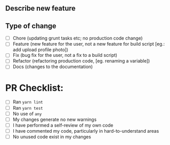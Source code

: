 <!-- PR Title Checklist: -->
<!-- Starts with: TASK-### | -->
<!-- Followed by: feat | fix | chore | refactor | docs -->
<!-- Followed by: (scope) of the change
<!-- Followed by: meaningful description of PR -->
<!-- Example: TASK-123 | feat (profile): upload profile photo -->

## Describe new feature

<!-- Before adding description, ensure your pull request meets ALL of your ticket's acceptance criteria -->
<!-- Add checklist/description of new features/functionality -->

## Type of change

- [ ] Chore (updating grunt tasks etc; no production code change)
- [ ] Feature (new feature for the user, not a new feature for build script [eg.: add upload profile photo])
- [ ] Fix (bug fix for the user, not a fix to a build script)
- [ ] Refactor (refactoring production code, [eg. renaming a variable])
- [ ] Docs (changes to the documentation)

# PR Checklist:

- [ ] Ran `yarn lint`
- [ ] Ran `yarn test`
- [ ] No use of `any`
- [ ] My changes generate no new warnings
- [ ] I have performed a self-review of my own code
- [ ] I have commented my code, particularly in hard-to-understand areas
- [ ] No unused code exist in my changes

